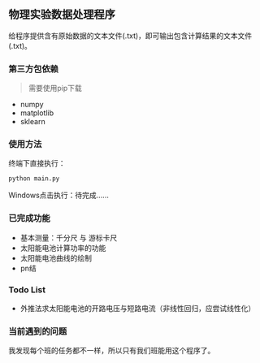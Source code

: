 ## 物理实验数据处理程序

给程序提供含有原始数据的文本文件(.txt)，即可输出包含计算结果的文本文件(.txt)。



### 第三方包依赖

> 需要使用pip下载

- numpy
- matplotlib
- sklearn



### 使用方法

终端下直接执行：
```bash
python main.py
```

Windows点击执行：待完成......



### 已完成功能

- 基本测量：千分尺 与 游标卡尺
- 太阳能电池计算功率的功能
- 太阳能电池曲线的绘制
- pn结



### Todo List

- 外推法求太阳能电池的开路电压与短路电流（非线性回归，应尝试线性化）



### 当前遇到的问题

我发现每个班的任务都不一样，所以只有我们班能用这个程序了。

